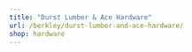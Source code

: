 ```yaml
---
title: "Durst Lumber & Ace Hardware"
url: /berkley/durst-lumber-and-ace-hardware/
shop: hardware
---
```

